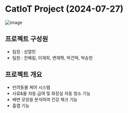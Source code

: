 # CatIoT Project (2024-07-27)
![image](https://github.com/user-attachments/assets/5190eb63-3d0a-4e6a-a171-eee48556a6f3)

## 프로젝트 구성원
- 팀장 : 성열민
- 팀원 : 전혜림, 이재희, 변재혁, 박건택, 박승헌

## 프로젝트 개요
- 반려동물 케어 시스템
- 사료&물 자동 급여 및 화장실 자동 청소 기능
- 배변 모양을 분석하여 건강 체크 기능
- 홈캠 기능
